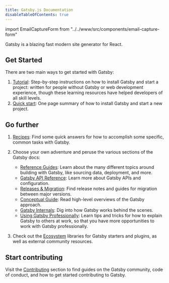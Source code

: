 ```yaml
---
title: Gatsby.js Documentation
disableTableOfContents: true
---
```


import EmailCaptureForm from "../../www/src/components/email-capture-form"

Gatsby is a blazing fast modern site generator for React.

## Get Started

There are two main ways to get started with Gatsby:

1. [Tutorial](/tutorial/): Step-by-step instructions on how to install Gatsby and start a project: written for people without Gatsby or web development experience, though these learning resources have helped developers of all skill levels.
2. [Quick start](/docs/quick-start): One page summary of how to install Gatsby and start a new project.

## Go further

1. [Recipes](/docs/recipes/): Find some quick answers for how to accomplish some specific, common tasks with Gatsby.
2. Choose your own adventure and peruse the various sections of the Gatsby docs:

   - [Reference Guides](/docs/guides/): Learn about the many different topics around building with Gatsby, like sourcing data, deployment, and more.
   - [Gatsby API Reference](/docs/api-reference/): Learn more about Gatsby APIs and configuration.
   - [Releases & Migration](/docs/releases-and-migration/): Find release notes and guides for migration between major versions.
   - [Conceptual Guide](/docs/conceptual-guide/): Read high-level overviews of the Gatsby approach.
   - [Gatsby Internals](/docs/gatsby-internals/): Dig into how Gatsby works behind the scenes.
   - [Using Gatsby Professionally](/docs/using-gatsby-professionally/): Learn tips and tricks for how to explain Gatsby to others at work, so that you have more opportunities to work with Gatsby professionally.

3. Check out the [Ecosystem](/ecosystem/) libraries for Gatsby starters and plugins, as well as external community resources.

## Start contributing

Visit the [Contributing](/contributing/) section to find guides on the Gatsby community, code of conduct, and how to get started contributing to Gatsby.

<EmailCaptureForm signupMessage="Want to keep up with the latest tips &amp; tricks? Subscribe to our newsletter!" />

